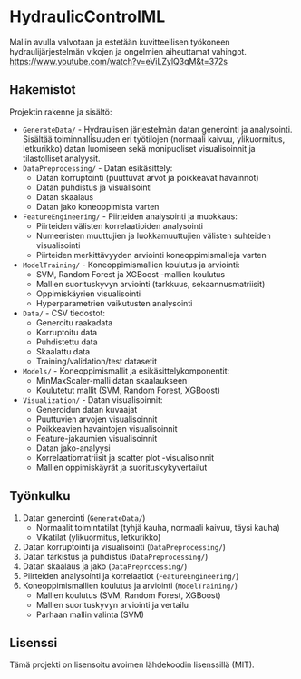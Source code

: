 # HydraulicControlML
Mallin avulla valvotaan ja estetään kuvitteellisen työkoneen hydraulijärjestelmän vikojen ja ongelmien aiheuttamat vahingot.
https://www.youtube.com/watch?v=eViLZylQ3qM&t=372s


## Hakemistot
Projektin rakenne ja sisältö:

- `GenerateData/` - Hydraulisen järjestelmän datan generointi ja analysointi. Sisältää toiminnallisuuden eri työtilojen (normaali kaivuu, ylikuormitus, letkurikko) datan luomiseen sekä monipuoliset visualisoinnit ja tilastolliset analyysit.
- `DataPreprocessing/` - Datan esikäsittely:
  - Datan korruptointi (puuttuvat arvot ja poikkeavat havainnot)
  - Datan puhdistus ja visualisointi
  - Datan skaalaus
  - Datan jako koneoppimista varten
- `FeatureEngineering/` - Piirteiden analysointi ja muokkaus:
  - Piirteiden välisten korrelaatioiden analysointi
  - Numeeristen muuttujien ja luokkamuuttujien välisten suhteiden visualisointi
  - Piirteiden merkittävyyden arviointi koneoppimismalleja varten
- `ModelTraining/` - Koneoppimismallien koulutus ja arviointi:
  - SVM, Random Forest ja XGBoost -mallien koulutus
  - Mallien suorituskyvyn arviointi (tarkkuus, sekaannusmatriisit)
  - Oppimiskäyrien visualisointi
  - Hyperparametrien vaikutusten analysointi
- `Data/` - CSV tiedostot:
  - Generoitu raakadata
  - Korruptoitu data
  - Puhdistettu data
  - Skaalattu data
  - Training/validation/test datasetit
- `Models/` - Koneoppimismallit ja esikäsittelykomponentit:
  - MinMaxScaler-malli datan skaalaukseen
  - Koulutetut mallit (SVM, Random Forest, XGBoost)
- `Visualization/` - Datan visualisoinnit:
  - Generoidun datan kuvaajat
  - Puuttuvien arvojen visualisoinnit
  - Poikkeavien havaintojen visualisoinnit
  - Feature-jakaumien visualisoinnit
  - Datan jako-analyysi
  - Korrelaatiomatriisit ja scatter plot -visualisoinnit
  - Mallien oppimiskäyrät ja suorituskykyvertailut

## Työnkulku
1. Datan generointi (`GenerateData/`)
   - Normaalit toimintatilat (tyhjä kauha, normaali kaivuu, täysi kauha)
   - Vikatilat (ylikuormitus, letkurikko)
2. Datan korruptointi ja visualisointi (`DataPreprocessing/`)
3. Datan tarkistus ja puhdistus (`DataPreprocessing/`)
4. Datan skaalaus ja jako (`DataPreprocessing/`)
5. Piirteiden analysointi ja korrelaatiot (`FeatureEngineering/`)
6. Koneoppimismallien koulutus ja arviointi (`ModelTraining/`)
   - Mallien koulutus (SVM, Random Forest, XGBoost)
   - Mallien suorituskyvyn arviointi ja vertailu
   - Parhaan mallin valinta (SVM)

## Lisenssi
Tämä projekti on lisensoitu avoimen lähdekoodin lisenssillä (MIT).
